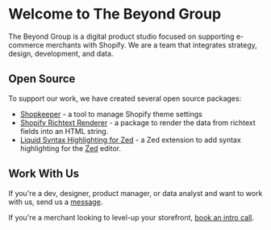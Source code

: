 # Welcome to The Beyond Group

The Beyond Group is a digital product studio focused on supporting e-commerce
merchants with Shopify. We are a team that integrates strategy, design, development, and data.

## Open Source

To support our work, we have created several open source packages:

- [Shopkeeper](https://github.com/TheBeyondGroup/shopkeeper) - a tool to manage Shopify theme settings
- [Shopify Richtext Renderer](https://github.com/TheBeyondGroup/shopify-rich-text-renderer) - a package to render the data from richtext fields into an HTML string.
- [Liquid Syntax Highlighting for Zed](https://github.com/TheBeyondGroup/zed-shopify-liquid) - a Zed extension to add syntax highlighting for the [Zed](https://zed.dev) editor.

## Work With Us

If you're a dev, designer, product manager, or data analyst and want to work
with us, send us a [message](mailto:work@thebeyondgroup.la).

If you're a merchant looking to level-up your storefront, [book an intro call](https://savvycal.com/thebeyondgroup/Intro).
